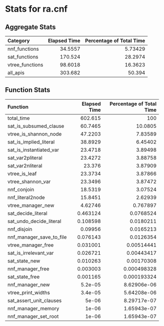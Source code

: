 # Stats for ra.cnf

## Aggregate Stats

| Category        |   Elapsed Time |   Percentage of Total Time |
|:----------------|---------------:|---------------------------:|
| nnf_functions   |        34.5557 |                    5.73429 |
| sat_functions   |       170.524  |                   28.2974  |
| vtree_functions |        98.6018 |                   16.3623  |
| all_apis        |       303.682  |                   50.394   |

## Function Stats

| Function                 |   Elapsed Time |   Percentage of Total Time |
|:-------------------------|---------------:|---------------------------:|
| total_time               |     602.615    |              100           |
| sat_is_subsumed_clause   |      60.7465   |               10.0805      |
| vtree_is_shannon_node    |      47.2203   |                7.83589     |
| sat_is_implied_literal   |      38.8929   |                6.45402     |
| sat_is_instantiated_var  |      23.4718   |                3.89498     |
| sat_var2pliteral         |      23.4272   |                3.88758     |
| sat_var2nliteral         |      23.376    |                3.87909     |
| vtree_is_leaf            |      23.3734   |                3.87866     |
| vtree_shannon_var        |      23.3496   |                3.87472     |
| nnf_conjoin              |      18.5319   |                3.07524     |
| nnf_literal2node         |      15.8451   |                2.62939     |
| vtree_manager_new        |       4.62746  |                0.767897    |
| sat_decide_literal       |       0.463124 |                0.0768524   |
| sat_undo_decide_literal  |       0.108598 |                0.0180211   |
| nnf_disjoin              |       0.09956  |                0.0165213   |
| nnf_manager_save_to_file |       0.076143 |                0.0126354   |
| vtree_manager_free       |       0.031001 |                0.00514441  |
| sat_is_irrelevant_var    |       0.026721 |                0.00443417  |
| sat_state_new            |       0.010263 |                0.00170308  |
| nnf_manager_free         |       0.003003 |                0.000498328 |
| sat_state_free           |       0.001165 |                0.000193324 |
| nnf_manager_new          |       5.2e-05  |                8.62906e-06 |
| vtree_print_widths       |       3.4e-05  |                5.64208e-06 |
| sat_assert_unit_clauses  |       5e-06    |                8.29717e-07 |
| nnf_manager_memory       |       1e-06    |                1.65943e-07 |
| nnf_manager_set_root     |       1e-06    |                1.65943e-07 |
